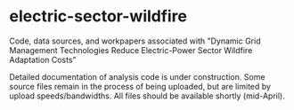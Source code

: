 # electric-sector-wildfire
Code, data sources, and workpapers associated with "Dynamic Grid Management Technologies Reduce Electric-Power Sector Wildfire Adaptation Costs"

Detailed documentation of analysis code is under construction. Some source files remain in the process of being uploaded, but are limited by upload speeds/bandwidths. All files should be available shortly (mid-April).
